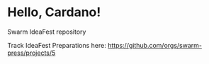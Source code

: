 # Hello, Cardano!
Swarm IdeaFest repository

Track IdeaFest Preparations here:
https://github.com/orgs/swarm-press/projects/5
